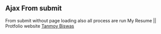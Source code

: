 ## Ajax From submit
From submit without page loading also all process are run 
My Resume || Protfolio website [Tanmoy Biswas](http://tanmoyb.com/)